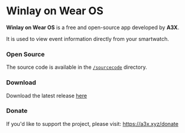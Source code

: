 # Winlay on Wear OS
**Winlay on Wear OS** is a free and open-source app developed by **A3X**.

It is used to view event information directly from your smartwatch.

### Open Source
The source code is available in the [`/sourcecode`](https://github.com/a3x-xyz/Winlay-on-WearOS/tree/main/sourcecode) directory.

### Download

Download the latest release [here](https://github.com/a3x-xyz/Winlay-on-WearOS/releases/latest)

### Donate
If you'd like to support the project, please visit:
https://a3x.xyz/donate
